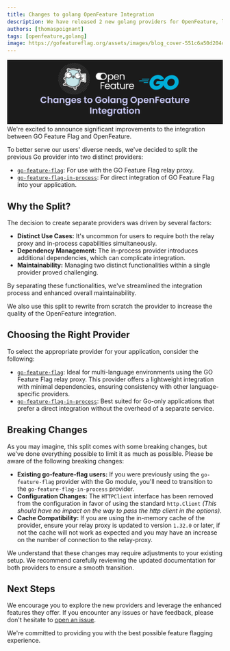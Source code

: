 ```yaml
---
title: Changes to golang OpenFeature Integration
description: We have released 2 new golang providers for OpenFeature, let's explain all the changes.
authors: [thomaspoignant]
tags: [openfeature,golang]
image: https://gofeatureflag.org/assets/images/blog_cover-551c6a50d204cc3316f7a43ae59625e3.png
---
```

![blog_cover.png](blog_cover.png)
We're excited to announce significant improvements to the integration between GO Feature Flag and OpenFeature.

To better serve our users' diverse needs, we've decided to split the previous Go provider into two distinct providers:
- [`go-feature-flag`](https://github.com/open-feature/go-sdk-contrib/tree/main/providers/go-feature-flag): For use with the GO Feature Flag relay proxy.
- [`go-feature-flag-in-process`](https://github.com/open-feature/go-sdk-contrib/tree/main/providers/go-feature-flag-in-process): For direct integration of GO Feature Flag into your application.

<!--truncate-->

## Why the Split?

The decision to create separate providers was driven by several factors:
- **Distinct Use Cases:** It's uncommon for users to require both the relay proxy and in-process capabilities simultaneously.
- **Dependency Management:** The in-process provider introduces additional dependencies, which can complicate integration.
- **Maintainability:** Managing two distinct functionalities within a single provider proved challenging.

By separating these functionalities, we've streamlined the integration process and enhanced overall maintainability.

We also use this split to rewrite from scratch the provider to increase the quality of the OpenFeature integration.

## Choosing the Right Provider

To select the appropriate provider for your application, consider the following:
- [`go-feature-flag`](https://github.com/open-feature/go-sdk-contrib/tree/main/providers/go-feature-flag): Ideal for multi-language environments using the GO Feature Flag relay proxy. This provider offers a lightweight integration with minimal dependencies, ensuring consistency with other language-specific providers.
- [`go-feature-flag-in-process`](https://github.com/open-feature/go-sdk-contrib/tree/main/providers/go-feature-flag-in-process): Best suited for Go-only applications that prefer a direct integration without the overhead of a separate service.

## Breaking Changes
As you may imagine, this split comes with some breaking changes, but we've done everything possible to limit it as much as possible.
Please be aware of the following breaking changes:

- **Existing go-feature-flag users:** If you were previously using the `go-feature-flag` provider with the Go module, you'll need to transition to the `go-feature-flag-in-process` provider.
- **Configuration Changes:** The `HTTPClient` interface has been removed from the configuration in favor of using the standard `http.Client` _(This should have no impact on the way to pass the http client in the options)_. 
- **Cache Compatibility:** If you are using the in-memory cache of the provider, ensure your relay proxy is updated to version `1.32.0` or later, if not the cache will not work as expected and you may have an increase on the number of connection to the relay-proxy.

We understand that these changes may require adjustments to your existing setup. We recommend carefully reviewing the updated documentation for both providers to ensure a smooth transition.

## Next Steps

We encourage you to explore the new providers and leverage the enhanced features they offer. If you encounter any issues or have feedback, please don't hesitate to [open an issue](https://github.com/thomaspoignant/go-feature-flag/issues/new/choose).

We're committed to providing you with the best possible feature flagging experience.